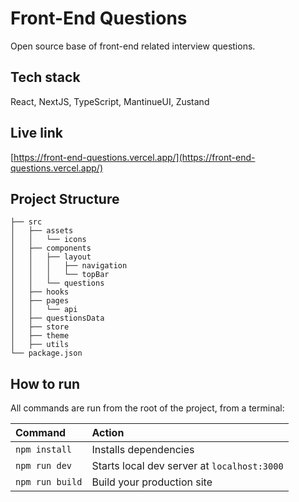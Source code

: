 # Front-End Questions
Open source base of front-end related interview questions.
 
## Tech stack
React, NextJS, TypeScript, MantinueUI, Zustand

## Live link
[https://front-end-questions.vercel.app/](https://front-end-questions.vercel.app/)

##  Project Structure
```
├── src
│   ├── assets
│   │   └── icons
│   ├── components
│   │   ├── layout
│   │   │   ├── navigation
│   │   │   └── topBar
│   │   └── questions
│   ├── hooks
│   ├── pages
│   │   └── api
│   ├── questionsData
│   ├── store
│   ├── theme
│   ├── utils
└── package.json
```

##  How to run
All commands are run from the root of the project, from a terminal:

| Command                | Action                                             |
| :--------------------- | :------------------------------------------------- |
| `npm install`          | Installs dependencies                              |
| `npm run dev`          | Starts local dev server at `localhost:3000`        |
| `npm run build`        | Build your production site           |
